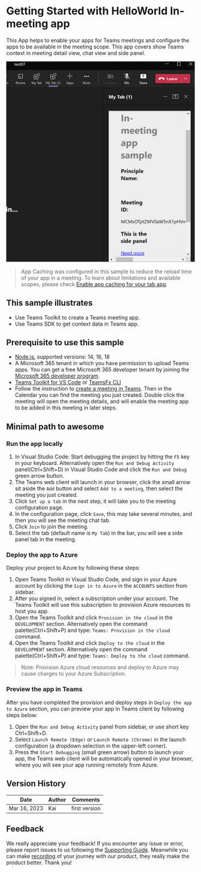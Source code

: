 # Getting Started with HelloWorld In-meeting app

This App helps to enable your apps for Teams meetings and configure the apps to be available in the meeting scope. This app covers show Teams context in meeting detail view, chat view and side panel.

![side panel](/hello-world-in-meeting/images/sidepanel.png)

> App Caching was configured in this sample to reduce the reload time of your app in a meeting. To learn about limitations and available scopes, please check [Enable app caching for your tab app](https://learn.microsoft.com/en-us/microsoftteams/platform/apps-in-teams-meetings/app-caching-for-your-tab-app).

## This sample illustrates

- Use Teams Toolkit to create a Teams meeting app.
- Use Teams SDK to get context data in Teams app.

## Prerequisite to use this sample

- [Node.js](https://nodejs.org/), supported versions: 14, 16, 18
- A Microsoft 365 tenant in which you have permission to upload Teams apps. You can get a free Microsoft 365 developer tenant by joining the [Microsoft 365 developer program](https://developer.microsoft.com/en-us/microsoft-365/dev-program).
- [Teams Toolkit for VS Code](https://aka.ms/teams-toolkit) or [TeamsFx CLI](https://aka.ms/teamsfx-cli)
- Follow the instruction to [create a meeting in Teams](https://support.microsoft.com/en-us/office/create-a-meeting-in-teams-for-personal-and-small-business-use-eb571219-517b-49bf-afe1-4fff091efa85). Then in the Calendar you can find the meeting you just created. Double click the meeting will open the meeting details, and will enable the meeting app to be added in this meeting in later steps.

## Minimal path to awesome

### Run the app locally

1. In Visual Studio Code: Start debugging the project by hitting the `F5` key in your keyboard. Alternatively open the `Run and Debug Activity` panel(Ctrl+Shift+D) in Visual Studio Code and click the `Run and Debug` green arrow button.
1. The Teams web client will launch in your browser, click the small arrow sit aside the `Add` button and select `Add to a meeting`, then select the meeting you just created.
1. Click `Set up a tab` in the next step, it will take you to the meeting configuration page.
1. In the configuration page, click `Save`, this may take several minutes, and then you will see the meeting chat tab.
1. Click `Join` to join the meeting.
1. Select the tab (default name is `My Tab`) in the bar, you will see a side panel tab in the meeting.

### Deploy the app to Azure

Deploy your project to Azure by following these steps:

1. Open Teams Toolkit in Visual Studio Code, and sign in your Azure account by clicking the `Sign in to Azure` in the `ACCOUNTS` section from sidebar.
1. After you signed in, select a subscription under your account. The Teams Toolkit will use this subscription to provision Azure resources to host you app.
1. Open the Teams Toolkit and click `Provision in the cloud` in the `DEVELOPMENT` section. Alternatively open the command palette(Ctrl+Shift+P) and type: `Teams: Provision in the cloud` command.
1. Open the Teams Toolkit and click `Deploy to the cloud` in the `DEVELOPMENT` section. Alternatively open the command palette(Ctrl+Shift+P) and type: `Teams: Deploy to the cloud` command.

> Note: Provision Azure cloud resources and deploy to Azure may cause charges to your Azure Subscription.

### Preview the app in Teams

After you have completed the provision and deploy steps in `Deploy the app to Azure` section, you can preview your app in Teams client by following steps below:

1. Open the `Run and Debug Activity` panel from sidebar, or use short key Ctrl+Shift+D.
1. Select `Launch Remote (Edge)` or `Launch Remote (Chrome)` in the launch configuration (a dropdown selection in the upper-left corner).
1. Press the `Start Debugging` (small green arrow) button to launch your app, the Teams web client will be automatically opened in your browser, where you will see your app running remotely from Azure.

## Version History

| Date         | Author | Comments      |
| ------------ | ------ | ------------- |
| Mar 16, 2023 | Kai    | first version |

## Feedback

We really appreciate your feedback! If you encounter any issue or error, please report issues to us following the [Supporting Guide](https://github.com/OfficeDev/TeamsFx-Samples/blob/dev/SUPPORT.md). Meanwhile you can make [recording](https://aka.ms/teamsfx-record) of your journey with our product, they really make the product better. Thank you!
